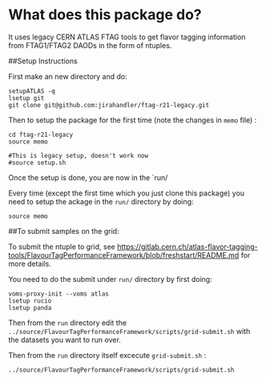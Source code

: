 # What does this package do?
It uses legacy CERN ATLAS FTAG tools to get flavor tagging information from FTAG1/FTAG2 DAODs in the form of ntuples.

##Setup Instructions

First make an new directory and do:
```
setupATLAS -q
lsetup git
git clone git@github.com:jirahandler/ftag-r21-legacy.git 
```
Then to setup the package for the first time (note the changes in `memo` file) :
```
cd ftag-r21-legacy
source memo

#This is legacy setup, doesn't work now
#source setup.sh

```
Once the setup is done, you are now in the `run/

Every time (except the first time which you just clone this package) you need to setup the ackage in the `run/` directory by doing:
```
source memo
```

##To submit samples on the grid:

To submit the ntuple to grid, see https://gitlab.cern.ch/atlas-flavor-tagging-tools/FlavourTagPerformanceFramework/blob/freshstart/README.md for more details.

You need to do the submit under `run/` directory by first doing:

```
voms-proxy-init --voms atlas
lsetup rucio
lsetup panda
```
Then from the `run` directory edit the `../source/FlavourTagPerformanceFramework/scripts/grid-submit.sh` with the datasets you want to run over. 

Then from the `run` directory itself excecute `grid-submit.sh` :

```
../source/FlavourTagPerformanceFramework/scripts/grid-submit.sh
```
